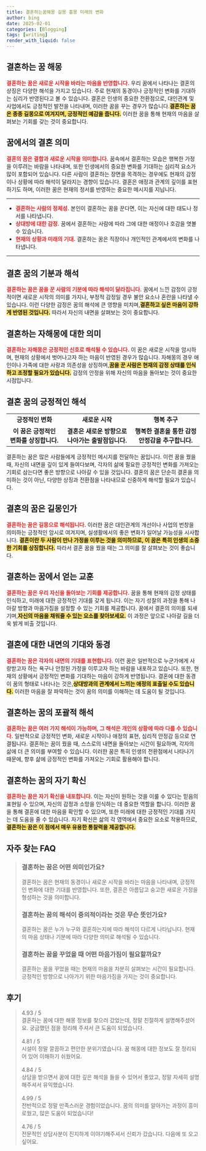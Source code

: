 ```yaml
---
title: 결혼하는꿈해몽 길몽 흉몽 미래의 변화
author: bing
date: 2025-02-01
categories: [Blogging]
tags: [writing]
render_with_liquid: false
---
```



<h2 id='결혼하는 꿈 해몽'>결혼하는 꿈 해몽</h2>

<p><b><span style="color: #ee2323;">결혼하는 꿈은 새로운 시작을 바라는 마음을 반영합니다.</span></b> 우리 꿈에서 나타나는 결혼의 상징은 다양한 해석을 가지고 있습니다. 주로 현재의 동경이나 긍정적인 변화를 기대하는 심리가 반영된다고 볼 수 있습니다. 결혼은 인생의 중요한 전환점으로, 대인관계 및 사업에서도 긍정적인 발전을 나타내며, 이러한 꿈을 꾸는 경우가 많습니다.<b><span style="background-color: #ffe066;">결혼하는 꿈은 종종 길몽으로 여겨지며, 긍정적인 예감을 줍니다.</span></b> 이러한 꿈을 통해 현재의 마음을 살펴보는 기회를 갖는 것이 중요합니다.</p>

<h2 id='꿈에서의 결혼 의미'>꿈에서의 결혼 의미</h2>

<p><b><span style="color: #ee2323;">결혼의 꿈은 결합과 새로운 시작을 의미합니다.</span></b> 꿈속에서 결혼하는 모습은 행복한 가정을 이루려는 바람을 나타내며, 또한 인생에서의 중요한 변화를 기대하는 심리적 요소가 많이 포함되어 있습니다. 다른 사람이 결혼하는 장면을 목격하는 경우에도 현재의 감정이나 상황에 따라 해석이 달라지는 경향이 있습니다. 결혼은 애정과 관계의 깊이를 표현하기도 하며, 이러한 꿈은 현재의 정서를 반영하는 중요한 메시지를 지닙니다.</p>

<hr />

<ul>
    <li><b><span style="color: #ee2323;">결혼하는 사람의 정체성.</span></b> 본인이 결혼하는 꿈을 꾼다면, 이는 자신에 대한 태도나 정서를 나타냅니다.</li>
    <li><b><span style="color: #ee2323;">상대방에 대한 감정.</span></b> 꿈에서 결혼하는 사람에 따라 그에 대한 애정이나 호감을 엿볼 수 있습니다.</li>
    <li><b><span style="color: #ee2323;">현재의 상황과 미래의 기대.</span></b> 결혼하는 꿈은 직장이나 개인적인 관계에서의 변화를 나타냅니다.</li>
</ul>

<hr />

<h2 id='결혼 꿈의 기분과 해석'>결혼 꿈의 기분과 해석</h2>

<p><b><span style="color: #ee2323;">결혼하는 꿈은 꿈을 꾼 사람의 기분에 따라 해석이 달라집니다.</span></b> 꿈에서 느낀 감정이 긍정적이면 새로운 시작의 의미를 가지나, 부정적 감정일 경우 불안 요소나 혼란을 나타낼 수 있습니다. 이런 다양한 감정은 꿈의 해석에 큰 영향을 미치며,<b><span style="background-color: #ffe066;">결혼하고 싶은 마음이 강하게 반영된 것입니다.</span></b> 따라서 자신의 내면을 살펴보는 것이 중요합니다.</p>

<h2 id='결혼하는 자해몽에 대한 의미'>결혼하는 자해몽에 대한 의미</h2>

<p><b><span style="color: #ee2323;">결혼하는 자해몽은 긍정적인 신호로 해석될 수 있습니다.</span></b> 이 꿈은 새로운 시작을 암시하며, 현재의 상황에서 벗어나고자 하는 마음이 반영된 경우가 많습니다. 자해몽의 경우 애인이나 가족에 대한 사랑과 의존성을 상징하며,<b><span style="background-color: #ffe066;">꿈을 꾼 사람은 현재의 감정 상태를 인식하고 조정할 필요가 있습니다.</span></b> 감정의 안정을 위해 자신의 마음을 돌아보는 것이 중요한 시점입니다.</p>

<h2 id='결혼 꿈의 긍정적인 해석'>결혼 꿈의 긍정적인 해석</h2>

<table>
    <tr>
        <td style="text-align: center; height: 17px;"><b>긍정적인 변화</b></td>
        <td style="text-align: center; height: 17px;"><b>새로운 시작</b></td>
        <td style="text-align: center; height: 17px;"><b>행복 추구</b></td>
    </tr>
    <tr>
        <td style="text-align: center; height: 17px;"><b>이 꿈은 긍정적인 변화를 상징합니다.</b></td>
        <td style="text-align: center; height: 17px;"><b>결혼은 새로운 방향으로 나아가는 출발점입니다.</b></td>
        <td style="text-align: center; height: 17px;"><b>행복한 결혼을 통한 감정 안정감을 추구합니다.</b></td>
    </tr>
</table>

<p>결혼하는 꿈은 많은 사람들에게 긍정적인 메시지를 전달하는 꿈입니다. 이런 꿈을 꿨을 때, 자신의 내면을 깊이 있게 들여다보며, 각자의 삶에 필요한 긍정적인 변화를 가져오는 기회로 삼는다면 좋은 방향으로 나아갈 수 있을 것입니다. 결혼의 꿈은 단순히 결혼을 의미하는 것이 아닌, 다양한 상징과 전환점을 나타내므로 신중하게 해석할 필요가 있습니다.</p>

<h2 id='결혼의 꿈은 길몽인가'>결혼의 꿈은 길몽인가</h2>

<p><b><span style="color: #ee2323;">결혼하는 꿈은 길몽으로 해석됩니다.</span></b> 이러한 꿈은 대인관계의 개선이나 사업의 번창을 의미하는 긍정적인 암시로 여겨지며, 실생활에서의 좋은 변화가 일어날 가능성을 시사합니다. <b><span style="background-color: #ffe066;">결혼이란 두 사람이 만나 가정을 이루는 것을 의미하므로, 이 꿈은 특히 인생의 소중한 기회를 상징합니다.</span></b> 따라서 결혼 꿈을 꿨을 때는 그 의미를 잘 살펴보는 것이 좋습니다.</p>

<h2 id='결혼하는 꿈에서 얻는 교훈'>결혼하는 꿈에서 얻는 교훈</h2>

<p><b><span style="color: #ee2323;">결혼하는 꿈은 우리 자신을 돌아보는 기회를 제공합니다.</span></b> 꿈을 통해 현재의 감정 상태를 인식하고, 미래에 대한 긍정적인 기대를 갖게 됩니다. 이는 자기 성찰의 과정을 통해 나아갈 방향과 마음가짐을 설정할 수 있는 기회를 제공합니다. 꿈에서 결혼의 의미를 되새기며,<b><span style="background-color: #ffe066;">자신의 마음을 채워줄 수 있는 요소를 찾아보세요.</span></b> 이 과정은 앞으로 나아갈 길을 더욱 밝게 비출 것입니다.</p>

<h2 id='결혼에 대한 내면의 기대와 동경'>결혼에 대한 내면의 기대와 동경</h2>

<p><b><span style="color: #ee2323;">결혼하는 꿈은 각자의 내면의 기대를 표현합니다.</span></b> 이런 꿈은 일반적으로 누군가에게 사랑받고자 하는 욕구나 안정된 가정을 이루고자 하는 바람을 내포하고 있습니다. 또한, 현재의 상황에서 긍정적인 변화를 기대하는 마음이 강하게 반영됩니다. 결혼에 대한 동경이 꿈의 형태로 나타나는 것은,<b><span style="background-color: #ffe066;">상대방과의 관계에서 느끼는 애정의 표출일 수도 있습니다.</span></b> 이러한 마음을 잘 파악하는 것이 꿈의 의미를 이해하는 데 도움이 될 것입니다.</p>

<h2 id='결혼하는 꿈의 포괄적 해석'>결혼하는 꿈의 포괄적 해석</h2>

<p><b><span style="color: #ee2323;">결혼하는 꿈은 여러 가지 해석이 가능하며, 그 해석은 개인의 상황에 따라 다를 수 있습니다.</span></b> 일반적으로 긍정적인 변화, 새로운 시작이나 애정의 표현, 심리적 안정감 등으로 연결됩니다. 결혼하는 꿈이 꿨을 때, 스스로의 내면을 돌아보는 시간이 필요하며, 각자의 삶에 더 큰 의미를 부여할 수 있습니다. 이러한 꿈은 특히 인생의 전환점에서 나타나기 때문에, 향후 삶에 긍정적인 변화를 가져오는 기회로 활용해야 합니다.</p>

<h2 id='결혼하는 꿈의 자기 확신'>결혼하는 꿈의 자기 확신</h2>

<p><b><span style="color: #ee2323;">결혼하는 꿈은 자기 확신을 내포합니다.</span></b> 이는 자신이 원하는 것을 이룰 수 있다는 믿음의 표현일 수 있으며, 자신의 감정과 소망을 인식하는 데 중요한 역할을 합니다. 이러한 꿈을 통해 결혼에 대한 마음을 확인할 수 있으며, 또한 미래에 대한 긍정적인 기대를 가지는 데 도움을 줄 수 있습니다. 자기 확신은 삶의 각 영역에서 중요한 요소로 작용하므로,<b><span style="background-color: #ffe066;">결혼하는 꿈은 이 점에서 매우 유용한 통찰력을 제공합니다.</span></b></p>


<h2 id='자주_찾는_FAQ'>자주 찾는 FAQ</h2>
<div itemscope="" itemtype="https://schema.org/FAQPage"> 
<blockquote> 
<div itemscope="" itemprop="mainEntity" itemtype="https://schema.org/Question"> 
<h3 itemprop="name">결혼하는 꿈은 어떤 의미인가요?</h3> 
<div itemscope="" itemprop="acceptedAnswer" itemtype="https://schema.org/Answer"> 
<span itemprop="text"> 
<p>결혼하는 꿈은 현재의 동경이나 새로운 시작을 바라는 마음을 나타내며, 긍정적인 변화에 대한 기대를 반영합니다. 또한, 결혼은 아름답고 숭고한 새로운 가정을 형성하는 것을 의미합니다.</p> 
</span> 
</div> 
</div> 
<div itemscope="" itemprop="mainEntity" itemtype="https://schema.org/Question"> 
<h3 itemprop="name">결혼하는 꿈의 해석이 중의적이라는 것은 무슨 뜻인가요?</h3> 
<div itemscope="" itemprop="acceptedAnswer" itemtype="https://schema.org/Answer"> 
<span itemprop="text"> 
<p>결혼하는 꿈은 누가 누구와 결혼하는지에 따라 해석이 다르게 나타납니다. 현재의 마음 상태나 기분에 따라 다양한 의미로 해석될 수 있습니다.</p> 
</span> 
</div> 
</div> 
<div itemscope="" itemprop="mainEntity" itemtype="https://schema.org/Question"> 
<h3 itemprop="name">결혼하는 꿈을 꾸었을 때 어떤 마음가짐이 필요할까요?</h3> 
<div itemscope="" itemprop="acceptedAnswer" itemtype="https://schema.org/Answer"> 
<span itemprop="text"> 
<p>결혼하는 꿈을 꾸었을 때는 현재의 마음을 차분히 살펴보는 시간이 필요합니다. 긍정적인 방향으로 나아가기 위한 마음가짐을 가지는 것이 중요합니다.</p> 
</span> 
</div> 
</div> 
</blockquote> 
</div>
<h2 id='후기'>후기</h2>
<div itemscope itemtype="https://schema.org/Product">
  <blockquote>
  <div itemprop="review" itemscope itemtype="https://schema.org/Review">
      <div itemprop="reviewRating" itemscope itemtype="https://schema.org/Rating"> <span itemprop="ratingValue">4.93</span> / <span itemprop="bestRating">5</span> </div>
      <span itemprop="reviewBody">결혼하는 꿈에 대한 해몽 정보를 찾으러 갔었는데, 정말 친절하게 설명해주셨어요. 궁금했던 점을 정리해 주셔서 큰 도움이 되었습니다.</span>
  </div>
  <br>
  <div itemprop="review" itemscope itemtype="https://schema.org/Review">
      <div itemprop="reviewRating" itemscope itemtype="https://schema.org/Rating"> <span itemprop="ratingValue">4.81</span> / <span itemprop="bestRating">5</span> </div>
      <span itemprop="reviewBody">시설이 정말 깔끔하고 편안한 분위기였습니다. 꿈 해몽에 대한 정보도 잘 정리되어 있어 이해하기 쉬웠어요.</span>
  </div>
  <br>
  <div itemprop="review" itemscope itemtype="https://schema.org/Review">
      <div itemprop="reviewRating" itemscope itemtype="https://schema.org/Rating"> <span itemprop="ratingValue">4.84</span> / <span itemprop="bestRating">5</span> </div>
      <span itemprop="reviewBody">상담을 받으면서 꿈에 대한 깊은 해석을 들을 수 있어서 좋았고, 정말 자세히 설명해주셔서 유익했습니다.</span>
  </div>
  <br>
  <div itemprop="review" itemscope itemtype="https://schema.org/Review">
      <div itemprop="reviewRating" itemscope itemtype="https://schema.org/Rating"> <span itemprop="ratingValue">4.99</span> / <span itemprop="bestRating">5</span> </div>
      <span itemprop="reviewBody">전반적으로 정말 만족스러운 경험이었습니다. 꿈의 의미를 알아가는 과정이 흥미로웠고, 많은 도움이 되었습니다!</span>
  </div>
  <br>
  <div itemprop="review" itemscope itemtype="https://schema.org/Review">
      <div itemprop="reviewRating" itemscope itemtype="https://schema.org/Rating"> <span itemprop="ratingValue">4.76</span> / <span itemprop="bestRating">5</span> </div>
      <span itemprop="reviewBody">전문적인 상담사분이 진지하게 이야기해주셔서 신뢰가 갔습니다. 다음에 또 오고 싶어요.</span>
  </div>
  </blockquote>
</div>
